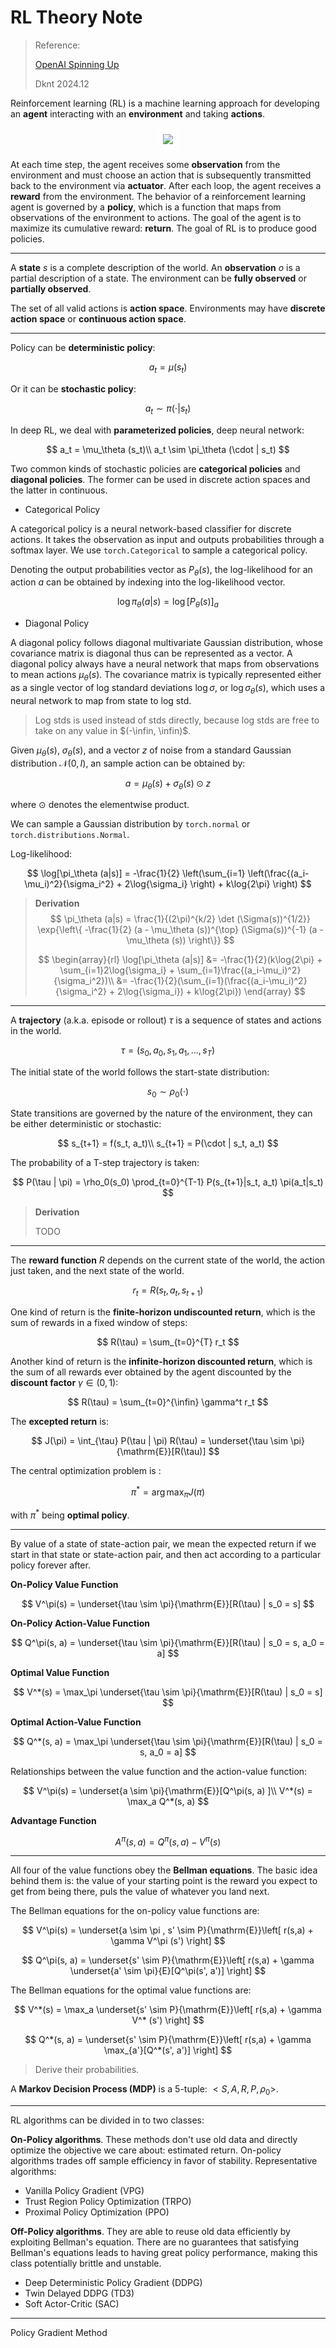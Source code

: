 RL Theory Note
===

> Reference:
> 
> [OpenAI Spinning Up](https://spinningup.openai.com/en/latest/index.html)
> 
> Dknt 2024.12

Reinforcement learning (RL) is a machine learning approach for developing an **agent** interacting with an **environment** and taking **actions**. 

<div class="center-image">
  <img src="../image/rf-component.png">
</div>

At each time step, the agent receives some **observation** from the environment and must choose an action that is subsequently transmitted back to the environment via **actuator**. After each loop, the agent receives a **reward** from the environment. The behavior of a reinforcement learning agent is governed by a **policy**, which is a function that maps from observations of the environment to actions. The goal of the agent is to maximize its cumulative reward: **return**. The goal of RL is to produce good policies.

---

A **state** $s$ is a complete description of the world. An **observation** $o$ is a partial description of a state. The environment can be **fully observed** or **partially observed**.

The set of all valid actions is **action space**. Environments may have **discrete action space** or **continuous action space**.

---

Policy can be **deterministic policy**:

$$
a_t = \mu (s_t)
$$

Or it can be **stochastic policy**:

$$
a_t \sim \pi (\cdot | s_t)
$$

In deep RL, we deal with **parameterized policies**, deep neural network:

$$
a_t = \mu_\theta (s_t)\\
a_t \sim \pi_\theta (\cdot | s_t)
$$

Two common kinds of stochastic policies are **categorical policies** and **diagonal policies**. The former can be used in discrete action spaces and the latter in continuous.

- Categorical Policy

A categorical policy is a neural network-based classifier for discrete actions. It takes the observation as input and outputs probabilities through a softmax layer. We use `torch.Categorical` to sample a categorical policy.

Denoting the output probabilities vector as $P_\theta (s)$, the log-likelihood for an action $a$ can be obtained by indexing into the log-likelihood vector.

$$
\log \pi_\theta (a | s) = \log [P_\theta (s)]_a
$$

- Diagonal Policy

A diagonal policy follows diagonal multivariate Gaussian distribution, whose covariance matrix is diagonal thus can be represented as a vector. A diagonal policy always have a neural network that maps from observations to mean actions $\mu_\theta (s)$. The covariance matrix is typically represented either as a single vector of log standard deviations $\log \sigma$, or $\log \sigma_\theta(s)$, which uses a neural network to map from state to log std.

> Log stds is used instead of stds directly, because log stds are free to take on any value in $(-\infin, \infin)$.

Given $\mu_\theta (s)$, $\sigma_\theta(s)$, and a vector $z$ of noise from a standard Gaussian distribution $\mathcal{N}(0,I)$, an sample action can be obtained by:

$$
a = \mu_\theta (s) + \sigma_\theta(s) \odot z
$$

where $\odot$ denotes the elementwise product. 

We can sample a Gaussian distribution by `torch.normal` or `torch.distributions.Normal`.

Log-likelihood:

$$
\log[\pi_\theta (a|s)] = -\frac{1}{2} \left(\sum_{i=1} \left(\frac{(a_i-\mu_i)^2}{\sigma_i^2} + 2\log{\sigma_i} \right) + k\log{2\pi} \right)
$$

> **Derivation**
> $$
\pi_\theta (a|s) = \frac{1}{(2\pi)^{k/2} \det (\Sigma(s))^{1/2}} \exp{\left\{ -\frac{1}{2} (a - \mu_\theta (s))^{\top} (\Sigma(s))^{-1} (a - \mu_\theta (s)) \right\}}
> $$
>
> $$
\begin{array}{rl}
  \log[\pi_\theta (a|s)] &= -\frac{1}{2}(k\log{2\pi} + \sum_{i=1}2\log{\sigma_i} + \sum_{i=1}\frac{(a_i-\mu_i)^2}{\sigma_i^2})\\
  &= -\frac{1}{2}(\sum_{i=1}(\frac{(a_i-\mu_i)^2}{\sigma_i^2} + 2\log{\sigma_i}) + k\log{2\pi})
\end{array}
> $$
> 

---

A **trajectory** (a.k.a. episode or rollout) $\tau$ is a sequence of states and actions in the world.

$$
\tau = (s_0, a_0, s_1, a_1, \ldots, s_T)
$$

The initial state of the world follows the start-state distribution:

$$
s_0 \sim \rho_0 (\cdot)
$$

State transitions are governed by the nature of the environment, they can be either deterministic or stochastic:

$$
s_{t+1} = f(s_t, a_t)\\
s_{t+1} = P(\cdot | s_t, a_t)
$$

The probability of a T-step trajectory is taken:

$$
P(\tau | \pi) = \rho_0(s_0) \prod_{t=0}^{T-1} P(s_{t+1}|s_t, a_t) \pi(a_t|s_t)
$$

> **Derivation**
>
> TODO

---

The **reward function** $R$ depends on the current state of the world, the action just taken, and the next state of the world.

$$
r_t = R(s_t, a_t, s_{t+1})
$$

One kind of return is the **finite-horizon undiscounted return**, which is the sum of rewards in a fixed window of steps:

$$
R(\tau) = \sum_{t=0}^{T} r_t
$$

Another kind of return is the **infinite-horizon discounted return**, which is the sum of all rewards ever obtained by the agent discounted by the **discount factor** $\gamma \in (0, 1)$:

$$
R(\tau) = \sum_{t=0}^{\infin} \gamma^t r_t
$$

The **excepted return** is:

$$
J(\pi) = \int_{\tau} P(\tau | \pi) R(\tau) = \underset{\tau \sim \pi}{\mathrm{E}}[R(\tau)]
$$

The central optimization problem is :

$$
\pi^{*} = \arg \max_\pi J(\pi)
$$

with $\pi^{*}$ being **optimal policy**.

---

By value of a state of state-action pair, we mean the expected return if we start in that state or state-action pair, and then act according to a particular policy forever after.

**On-Policy Value Function**

$$
V^\pi(s) = \underset{\tau \sim \pi}{\mathrm{E}}[R(\tau) | s_0 = s]
$$

**On-Policy Action-Value Function**

$$
Q^\pi(s, a) = \underset{\tau \sim \pi}{\mathrm{E}}[R(\tau) | s_0 = s, a_0 = a]
$$

**Optimal Value Function**

$$
V^*(s) = \max_\pi \underset{\tau \sim \pi}{\mathrm{E}}[R(\tau) | s_0 = s]
$$

**Optimal Action-Value Function**

$$
Q^*(s, a) = \max_\pi \underset{\tau \sim \pi}{\mathrm{E}}[R(\tau) | s_0 = s, a_0 = a]
$$

Relationships between the value function and the action-value function:

$$
V^\pi(s) = \underset{a \sim \pi}{\mathrm{E}}[Q^\pi(s, a) ]\\
V^*(s) = \max_a Q^*(s, a)
$$

**Advantage Function**

$$
A^\pi(s, a) = Q^\pi(s, a) - V^\pi(s)
$$

---

All four of the value functions obey the **Bellman equations**. The basic idea behind them is: the value of your starting point is the reward you expect to get from being there, puls the value of whatever you land next.

The Bellman equations for the on-policy value functions are:

$$
V^\pi(s) = \underset{a \sim \pi , s' \sim P}{\mathrm{E}}\left[ r(s,a) + \gamma V^\pi (s') \right]
$$

$$
Q^\pi(s, a) = \underset{s' \sim P}{\mathrm{E}}\left[ r(s,a) + \gamma \underset{a' \sim \pi}{E}[Q^\pi(s', a')] \right]
$$

The Bellman equations for the optimal value functions are:

$$
V^*(s) = \max_a \underset{s' \sim P}{\mathrm{E}}\left[ r(s,a) + \gamma V^* (s') \right]
$$

$$
Q^*(s, a) = \underset{s' \sim P}{\mathrm{E}}\left[ r(s,a) + \gamma \max_{a'}[Q^*(s', a')] \right]
$$

> Derive their probabilities.

A **Markov Decision Process (MDP)** is a 5-tuple: $<S, A, R, P, \rho_0>$.

---

RL algorithms can be divided in to two classes:

**On-Policy algorithms**. These methods don't use old data and directly optimize the objective we care about: estimated return. On-policy algorithms trades off sample efficiency in favor of stability. Representative algorithms:

* Vanilla Policy Gradient (VPG)
* Trust Region Policy Optimization (TRPO)
* Proximal Policy Optimization (PPO)

**Off-Policy algorithms**. They are able to reuse old data efficiently by exploiting Bellman's equation. There are no guarantees that satisfying Bellman's equations leads to having great policy performance, making this class potentially brittle and unstable.

* Deep Deterministic Policy Gradient (DDPG)
* Twin Delayed DDPG (TD3)
* Soft Actor-Critic (SAC)

---

Policy Gradient Method



<!-- CSS -->

<style>
  .center-image {
    display: flex;
    justify-content: center;
    align-items: center;
  }

  .center-image img {
    max-width: 100%;
    max-height: 100%;
    background-color: #FFFFFFAA;
    padding: 10px;
  }
</style>
